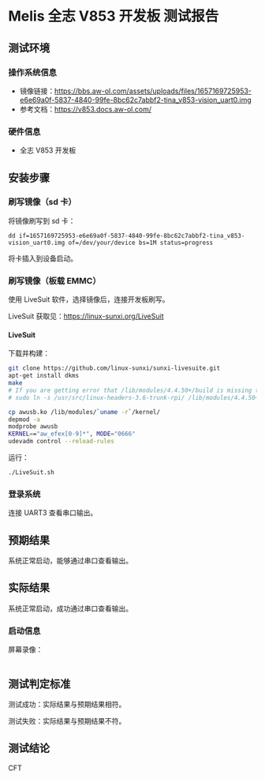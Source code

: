 # Melis 全志 V853 开发板 测试报告

## 测试环境

### 操作系统信息

- 镜像链接：https://bbs.aw-ol.com/assets/uploads/files/1657169725953-e6e69a0f-5837-4840-99fe-8bc62c7abbf2-tina_v853-vision_uart0.img
- 参考文档：https://v853.docs.aw-ol.com/

### 硬件信息

- 全志 V853 开发板


## 安装步骤

### 刷写镜像（sd 卡）

将镜像刷写到 sd 卡：
```shell
dd if=1657169725953-e6e69a0f-5837-4840-99fe-8bc62c7abbf2-tina_v853-vision_uart0.img of=/dev/your/device bs=1M status=progress
```

将卡插入到设备启动。

### 刷写镜像（板载 EMMC）

使用 LiveSuit 软件，选择镜像后，连接开发板刷写。

LiveSuit 获取见：https://linux-sunxi.org/LiveSuit

#### LiveSuit

下载并构建：
```bash
git clone https://github.com/linux-sunxi/sunxi-livesuite.git
apt-get install dkms
make
# If you are getting error that /lib/modules/4.4.50+/build is missing try adding symlink to the /usr/src/linux-headers-XXX, for example:
# sudo ln -s /usr/src/linux-headers-3.6-trunk-rpi/ /lib/modules/4.4.50+/build

cp awusb.ko /lib/modules/`uname -r`/kernel/
depmod -a
modprobe awusb
KERNEL=="aw_efex[0-9]*", MODE="0666"
udevadm control --reload-rules
```

运行：
```bash
./LiveSuit.sh
```

### 登录系统

连接 UART3 查看串口输出。

## 预期结果

系统正常启动，能够通过串口查看输出。

## 实际结果

系统正常启动，成功通过串口查看输出。

### 启动信息

屏幕录像：

```log
```

## 测试判定标准

测试成功：实际结果与预期结果相符。

测试失败：实际结果与预期结果不符。

## 测试结论

CFT